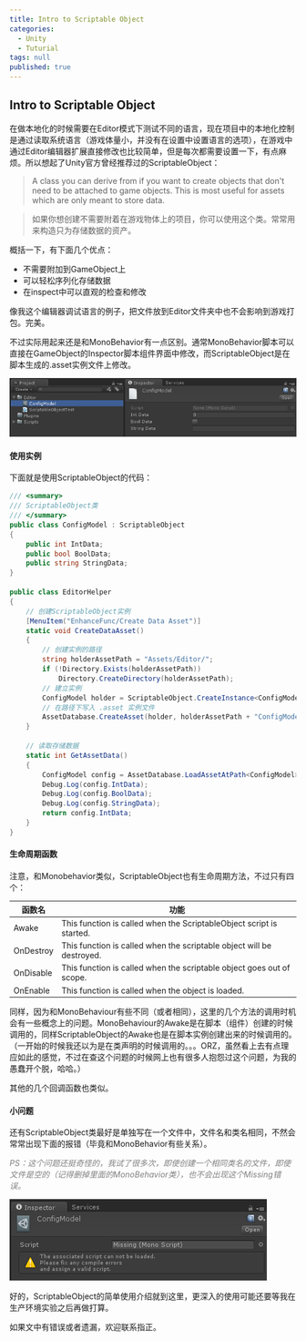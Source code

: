 ```yaml
---
title: Intro to Scriptable Object
categories:
  - Unity
  - Tuturial
tags: null
published: true
---
```


## Intro to Scriptable Object

在做本地化的时候需要在Editor模式下测试不同的语言，现在项目中的本地化控制是通过读取系统语言（游戏体量小，并没有在设置中设置语言的选项），在游戏中通过Editor编辑器扩展直接修改也比较简单，但是每次都需要设置一下，有点麻烦。所以想起了Unity官方曾经推荐过的ScriptableObject：

>A class you can derive from if you want to create objects that don't need to be attached to game objects. This is most useful for assets which are only meant to store data.

>如果你想创建不需要附着在游戏物体上的项目，你可以使用这个类。常常用来构造只为存储数据的资产。

概括一下，有下面几个优点：
* 不需要附加到GameObject上
* 可以轻松序列化存储数据
* 在inspect中可以直观的检查和修改
	
像我这个编辑器调试语言的例子，把文件放到Editor文件夹中也不会影响到游戏打包。完美。

不过实际用起来还是和MonoBehavior有一点区别。通常MonoBehavior脚本可以直接在GameObject的Inspector脚本组件界面中修改，而ScriptableObject是在脚本生成的.asset实例文件上修改。

![asset实例文件](https://raw.githubusercontent.com/XJoshua/XJoshua.github.io/master/_posts/asset实例文件.png)

#### 使用实例

下面就是使用ScriptableObject的代码：
```csharp
/// <summary>
/// ScriptableObject类
/// </summary>
public class ConfigModel : ScriptableObject
{
	public int IntData;
	public bool BoolData;
	public string StringData;
}
	
public class EditorHelper
{
	// 创建ScriptableObject实例
	[MenuItem("EnhanceFunc/Create Data Asset")]
	static void CreateDataAsset()
	{
		// 创建实例的路径
		string holderAssetPath = "Assets/Editor/";
		if (!Directory.Exists(holderAssetPath))
			Directory.CreateDirectory(holderAssetPath);
		// 建立实例
		ConfigModel holder = ScriptableObject.CreateInstance<ConfigModel>();
		// 在路径下写入 .asset 实例文件
		AssetDatabase.CreateAsset(holder, holderAssetPath + "ConfigModel.asset");
	}
		
	// 读取存储数据
	static int GetAssetData()
	{
		ConfigModel config = AssetDatabase.LoadAssetAtPath<ConfigModel>("Assets/Editor/ConfigModel.asset");
		Debug.Log(config.IntData);
		Debug.Log(config.BoolData);
		Debug.Log(config.StringData);
		return config.IntData;
	}
}
```
#### 生命周期函数

注意，和Monobehavior类似，ScriptableObject也有生命周期方法，不过只有四个：

函数名 | 功能
-------|--------------
Awake |	This function is called when the ScriptableObject script is started.
OnDestroy | This function is called when the scriptable object will be destroyed.
OnDisable | This function is called when the scriptable object goes out of scope.
OnEnable | This function is called when the object is loaded.

同样，因为和MonoBehaviour有些不同（或者相同），这里的几个方法的调用时机会有一些概念上的问题。MonoBehaviour的Awake是在脚本（组件）创建的时候调用的，同样ScriptableObject的Awake也是在脚本实例创建出来的时候调用的。（一开始的时候我还以为是在类声明的时候调用的。。。ORZ，虽然看上去有点理应如此的感觉，不过在查这个问题的时候网上也有很多人抱怨过这个问题，为我的愚蠢开个脱，哈哈。）

其他的几个回调函数也类似。

#### 小问题

还有ScriptableObject类最好是单独写在一个文件中，文件名和类名相同，不然会常常出现下面的报错（毕竟和MonoBehavior有些关系）。

*<font color="grey">PS：这个问题还挺奇怪的，我试了很多次，即使创建一个相同类名的文件，即使文件是空的（记得删掉里面的MonoBehavior类），也不会出现这个Missing错误。</font>*

![missing_warning](https://raw.githubusercontent.com/XJoshua/XJoshua.github.io/master/_posts/missing_warning.png)

好的，ScriptableObject的简单使用介绍就到这里，更深入的使用可能还要等我在生产环境实验之后再做打算。

如果文中有错误或者遗漏，欢迎联系指正。
